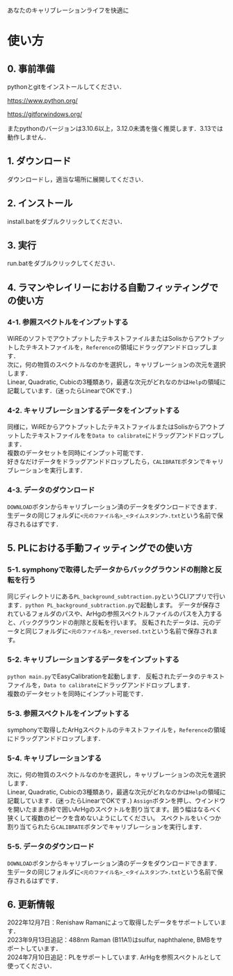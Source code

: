 あなたのキャリブレーションライフを快適に

# 使い方
## 0. 事前準備
pythonとgitをインストールしてください．

https://www.python.org/

https://gitforwindows.org/

またpythonのバージョンは3.10.6以上，3.12.0未満を強く推奨します．3.13では動作しません．
## 1. ダウンロード
ダウンロードし，適当な場所に展開してください．  
## 2. インストール
install.batをダブルクリックしてください．
## 3. 実行
run.batをダブルクリックしてください．
## 4. ラマンやレイリーにおける自動フィッティングでの使い方
### 4-1. 参照スペクトルをインプットする
WiREのソフトでアウトプットしたテキストファイルまたはSolisからアウトプットしたテキストファイルを，`Reference`の領域にドラッグアンドドロップします．  
次に，何の物質のスペクトルなのかを選択し，キャリブレーションの次元を選択します．  
Linear, Quadratic, Cubicの3種類あり，最適な次元がどれなのかは`Help`の領域に記載しています．(迷ったらLinearでOKです．)
### 4-2. キャリブレーションするデータをインプットする
同様に，WiREからアウトプットしたテキストファイルまたはSolisからアウトプットしたテキストファイルをを`Data to calibrate`にドラッグアンドドロップします．  
複数のデータセットを同時にインプット可能です．  
好きなだけデータをドラッグアンドドロップしたら，`CALIBRATE`ボタンでキャリブレーションを実行します．
### 4-3. データのダウンロード
`DOWNLOAD`ボタンからキャリブレーション済のデータをダウンロードできます．  
生データの同じフォルダに`<元のファイル名>_<タイムスタンプ>.txt`という名前で保存されるはずです．
## 5. PLにおける手動フィッティングでの使い方
### 5-1. symphonyで取得したデータからバックグラウンドの削除と反転を行う
同じディレクトリにある`PL_background_subtraction.py`というCLIアプリで行います．`python PL_background_subtraction.py`で起動します。
データが保存されているフォルダのパスや、ArHgの参照スペクトルファイルのパスを入力すると、バックグラウンドの削除と反転を行います。
反転されたデータは、元のデータと同じフォルダに`<元のファイル名>_reversed.txt`という名前で保存されます。
### 5-2. キャリブレーションするデータをインプットする
`python main.py`でEasyCalibrationを起動します．
反転されたデータのテキストファイルを，`Data to calibrate`にドラッグアンドドロップします．  
複数のデータセットを同時にインプット可能です．
### 5-3. 参照スペクトルをインプットする
symphonyで取得したArHgスペクトルのテキストファイルを，`Reference`の領域にドラッグアンドドロップします．  
### 5-4. キャリブレーションする
次に，何の物質のスペクトルなのかを選択し，キャリブレーションの次元を選択します．  
Linear, Quadratic, Cubicの3種類あり，最適な次元がどれなのかは`Help`の領域に記載しています．(迷ったらLinearでOKです．)
`Assign`ボタンを押し、ウインドウを開いたまま赤枠で囲いArHgのスペクトルを割り当てます。囲う幅はなるべく狭くして複数のピークを含めないようにしてください。
スペクトルをいくつか割り当てられたら`CALIBRATE`ボタンでキャリブレーションを実行します．
### 5-5. データのダウンロード
`DOWNLOAD`ボタンからキャリブレーション済のデータをダウンロードできます．  
生データの同じフォルダに`<元のファイル名>_<タイムスタンプ>.txt`という名前で保存されるはずです．
## 6. 更新情報
2022年12月7日：Renishaw Ramanによって取得したデータをサポートしています．\
2023年9月13日追記：488nm Raman (B11A1)はsulfur, naphthalene, BMBをサポートしています．\
2024年7月10日追記：PLをサポートしています. ArHgを参照スペクトルとして使ってください．